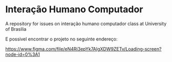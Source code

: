 # Interação Humano Computador
A repository for issues on interação humano computador class at University of Brasilia


E possivel encontrar o projeto no seguinte endereço:

https://www.figma.com/file/eN4Ri3epYk7AIgXDW9ZETv/Loading-screen?node-id=0%3A1
